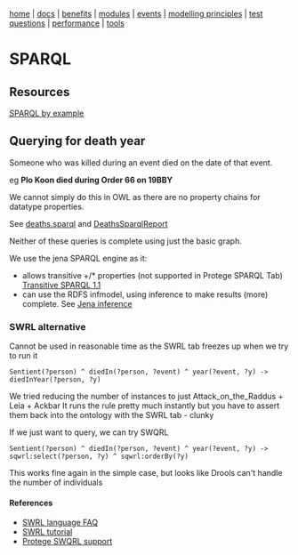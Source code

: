[home](../) |
[docs](../docs/) |
[benefits](../docs/benefits.md) |
[modules](../docs/modularisation.md) |
[events](../docs/events.md) |
[modelling principles](../docs/modelling-principles.md) |
[test questions](../docs/test-questions.md) |
[performance](../docs/performance.md) |
[tools](../docs/tools.md)

# SPARQL

## Resources
[SPARQL by example](https://www.w3.org/2009/Talks/0615-qbe/)

## Querying for death year
Someone who was killed during an event died on the date of that event.

eg **Plo Koon died during Order 66 on 19BBY**

We cannot simply do this in OWL as there are no property chains for datatype properties.

See [deaths.sparql](deaths.sparql) and [DeathsSparqlReport](../src/test/java/com/nickd/sw/report/DeathsSparqlReport.java)

Neither of these queries is complete using just the basic graph.

We use the jena SPARQL engine as it:
* allows transitive +/* properties (not supported in Protege SPARQL Tab)
[Transitive SPARQL 1.1](https://stackoverflow.com/questions/8569810/sparql-querying-transitive)
* can use the RDFS infmodel, using inference to make results (more) complete.
See [Jena inference](https://jena.apache.org/documentation/inference/)

### SWRL alternative

Cannot be used in reasonable time as the SWRL tab freezes up when we try to run it

    Sentient(?person) ^ diedIn(?person, ?event) ^ year(?event, ?y) -> diedInYear(?person, ?y)

We tried reducing the number of instances to just Attack_on_the_Raddus + Leia + Ackbar
It runs the rule pretty much instantly but you have to assert them back into the ontology with the SWRL tab - clunky

If we just want to query, we can try SWQRL

    Sentient(?person) ^ diedIn(?person, ?event) ^ year(?event, ?y) -> sqwrl:select(?person, ?y) ^ sqwrl:orderBy(?y)

This works fine again in the simple case, but looks like Drools can't handle the number of individuals

#### References

* [SWRL language FAQ](https://github.com/protegeproject/swrlapi/wiki/SWRLLanguageFAQ)
* [SWRL tutorial](https://drive.google.com/file/d/1Ofk0HxmJdKspsSAmzOdB9PsXpvR3nJqv/view)
* [Protege SWQRL support](https://github.com/protegeproject/swrlapi/wiki/SQWRL)